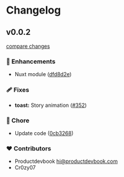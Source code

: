 # Changelog


## v0.0.2

[compare changes](https://github.com/oku-ui/primitives/compare/v0.4.0...v0.0.2)

### 🚀 Enhancements

- Nuxt module ([dfd8d2e](https://github.com/oku-ui/primitives/commit/dfd8d2e))

### 🩹 Fixes

- **toast:** Story animation ([#352](https://github.com/oku-ui/primitives/pull/352))

### 🏡 Chore

- Update code ([0cb3268](https://github.com/oku-ui/primitives/commit/0cb3268))

### ❤️ Contributors

- Productdevbook <hi@productdevbook.com>
- Cr0zy07

